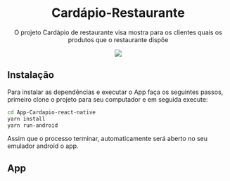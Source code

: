 <h1 align="center">Cardápio-Restaurante</h1>

<p align="center">O projeto Cardápio de restaurante visa mostra para os clientes quais os produtos que o restaurante dispõe</p>
<p align="center">
 <a aria-label="github do react native" href="https://github.com/facebook/react-native">
    <img src="http://img.shields.io/badge/React%20Native-0.61-informational?logo=react"></img>
  </a>
</p>


## Instalação 

Para instalar as dependências e executar o App faça os seguintes passos, primeiro clone o projeto para seu computador e em seguida execute:
```bash
cd App-Cardapio-react-native
yarn install
yarn run-android
```
Assim que o processo terminar, automaticamente será aberto no seu emulador android o
app.

## App

<img align="center" src=""></img>